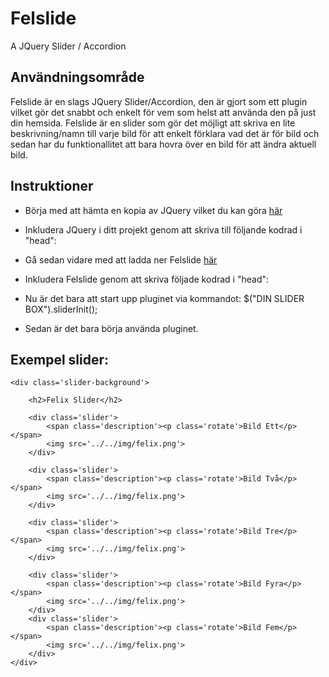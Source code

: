 Felslide
========

A JQuery Slider / Accordion


Användningsområde
----------------
		
Felslide är en slags JQuery Slider/Accordion, den är gjort som ett plugin vilket gör det snabbt och enkelt för vem som helst att använda den på just din hemsida.
Felslide är en slider som gör det möjligt att skriva en lite beskrivning/namn till varje bild för att enkelt förklara vad det är för bild och sedan har du funktionallitet att bara hovra över en bild för att ändra aktuell bild.

Instruktioner
-------------

- Börja med att hämta en kopia av JQuery vilket du kan göra <a href="http://jquery.com/">här</a><br>
- Inkludera JQuery i ditt projekt genom att skriva till följande kodrad i "head": 

	<script src="SÖKVÄG TILL DIN KOPIA AV JQUERY"></script>

- Gå sedan vidare med att ladda ner Felslide <a href="https://github.com/feeloor/Felslide">här</a>
- Inkludera Felslide genom att skriva följade kodrad i "head": 

	<link rel='stylesheet' href='DIN KOPIA AV FELSLIDE CSS' type='text/css'>
	<script src='SÖKVÄG TILL DIN KOPIA AV FELSLIDE JS'></script>		

- Nu är det bara att start upp pluginet via kommandot: 
	$("DIN SLIDER BOX").sliderInit();

- Sedan är det bara börja använda pluginet. 


Exempel slider: 
---------------


	<div class='slider-background'>

		<h2>Felix Slider</h2>

		<div class='slider'>
			<span class='description'><p class='rotate'>Bild Ett</p></span>
			<img src='../../img/felix.png'>
		</div>
		
		<div class='slider'>
			<span class='description'><p class='rotate'>Bild Två</p></span>
			<img src='../../img/felix.png'>
		</div>

		<div class='slider'>
			<span class='description'><p class='rotate'>Bild Tre</p></span>
			<img src='../../img/felix.png'>
		</div>
		
		<div class='slider'>
			<span class='description'><p class='rotate'>Bild Fyra</p></span>	
			<img src='../../img/felix.png'>
		</div>
		<div class='slider'>
			<span class='description'><p class='rotate'>Bild Fem</p></span>	
			<img src='../../img/felix.png'>
		</div>
	</div>
